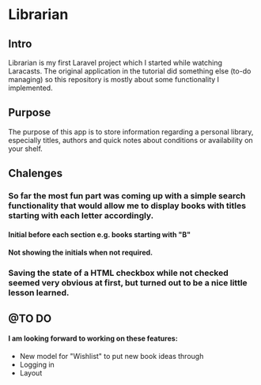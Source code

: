 # Librarian

## Intro
Librarian is my first Laravel project which I started while watching Laracasts. The original application in the tutorial did something else (to-do managing) so this repository is mostly about some functionality I implemented.

## Purpose
The purpose of this app is to store information regarding a personal library, especially titles, authors and quick notes about conditions or availability on your shelf.

## Chalenges

### So far the most fun part was coming up with a simple search functionality that would allow me to display books with titles starting with each letter accordingly.
#### Initial before each section e.g. books starting with "B"
#### Not showing the initials when not required.
### Saving the state of a HTML checkbox while not checked seemed very obvious at first, but turned out to be a nice little lesson learned.

## @TO DO
#### I am looking forward to working on these features:
- New model for "Wishlist" to put new book ideas through
- Logging in
- Layout
